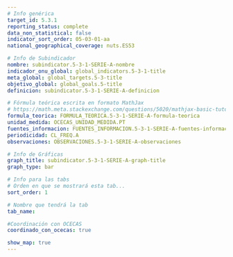 ```yaml
---
# Info genérica
target_id: 5.3.1
reporting_status: complete
data_non_statistical: false
indicator_sort_order: 05-03-01-aa
national_geographical_coverage: nuts.ES53

# Info de Subindicador
nombre: subindicator.5-3-1-SERIE-A-nombre
indicador_onu_global: global_indicators.5-3-1-title
meta_global: global_targets.5-3-title
objetivo_global: global_goals.5-title
definicion: subindicator.5-3-1-SERIE-A-definicion

# Fórmula teórica escrita en formato MathJax
# https://math.meta.stackexchange.com/questions/5020/mathjax-basic-tutorial-and-quick-reference
formula_teorica: FORMULA_TEORICA.5-3-1-SERIE-A-formula-teorica
unidad_medida: OCECAS_UNIDAD_MEDIDA.PT
fuentes_informacion: FUENTES_INFORMACION.5-3-1-SERIE-A-fuentes-informacion
periodicidad: CL_FREQ.A
observaciones: OBSERVACIONES.5-3-1-SERIE-A-observaciones

# Info de Gráficas
graph_title: subindicator.5-3-1-SERIE-A-graph-title
graph_type: bar

# Info para las tabs
# Orden en que se mostrará esta tab...
sort_order: 1

# Nombre que tendrá la tab
tab_name:

#Coordinación con OCECAS
coordinado_con_ocecas: true

show_map: true
---
```


